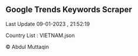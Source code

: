 

## Google Trends Keywords Scraper 
 
Last Update 09-01-2023 , 21:52:19

Country List :
VIETNAM.json



© Abdul Muttaqin 
